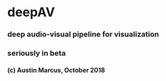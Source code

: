 # deepAV  
### deep audio-visual pipeline for visualization
### seriously in beta
#### (c) Austin Marcus, October 2018
